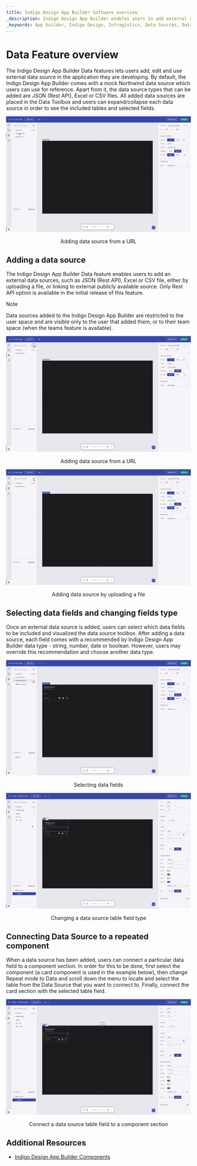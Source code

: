 ```yaml
---
title: Indigo Design App Builder Software overview
_description: Indigo Design App Builder enables users to add external data sources and bind them to the applications designed within Indigo Design App Builder
_keywords: App builder, Indigo Design, Infragistics, Data Sources, Data Binding
---
```


# Data Feature overview 
The Indigo Design App Builder Data features lets users add, edit and use external data source in the application they are developing. By default, the Indigo Design App Builder comes with a mock Northwind data source which users can use for reference. Apart from it, the data source types that can be added are JSON (Rest API), Excel or CSV files. All added data sources are placed in the Data Toolbox and users can expand/collapse each data source in order to see the included tables and selected fields.

<img class="responsive-img" src="../images/DataSources-View-data-source.gif" />
<p style="text-align:center;">Adding data source from a URL</p>

## Adding a data source
The Indigo Design App Builder Data feature enables users to add an external data sources, such as JSON (Rest API), Excel or CSV file, either by uploading a file, or linking to external publicly available source. Only Rest API option is available in the initial release of this feature.

> [!NOTE]
> Data sources added to the Indigo Design App Builder are restricted to the user space and are visible only to the user that added them, or to their team space (when the teams feature is available).

<img class="responsive-img" src="../images/DataSources-Add-URL.gif" />
<p style="text-align:center;">Adding data source from a URL</p>

<img class="responsive-img" src="../images/DataSources-Add-JSON-file.gif" />
<p style="text-align:center;">Adding data source by uploading a file</p>

## Selecting data fields and changing fields type
Once an external data source is added, users can select which data fields to be included and visualized the data source toolbox. After adding a data source, each field comes with a recommended by Indigo Design App Builder data type - string, number, date or boolean. However, users may override this recommendation and choose another data type. 

<img class="responsive-img" src="../images/dataSources-select-fields.gif" />
<p style="text-align:center;">Selecting data fields</p>

<img class="responsive-img" src="../images/DataSources-Change-field-type.gif" />
<p style="text-align:center;">Changing a data source table field type</p>

## Connecting Data Source to a repeated component
When a data source has been added, users can connect a particular data field to a component section. In order for this to be done, first select the component (a card component is used in the example below), then change Repeat mode to Data and scroll down the menu to locate and select the table from the Data Source that you want to connect to. Finally, connect the card section with the selected table field.

<img class="responsive-img" src="../images/DataSources-Connect-data-source-table-fields.gif" />
<p style="text-align:center;">Connect a data source table field to a component section</p>


## Additional Resources
<div class="divider--half"></div>

* [Indigo Design App Builder Components](indigo-design-app-builder-components.md)